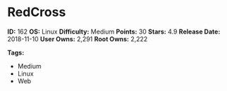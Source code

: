 # RedCross

**ID:** 162
**OS:** Linux
**Difficulty:** Medium
**Points:** 30
**Stars:** 4.9
**Release Date:** 2018-11-10
**User Owns:** 2,291
**Root Owns:** 2,222

**Tags:**
- Medium
- Linux
- Web

